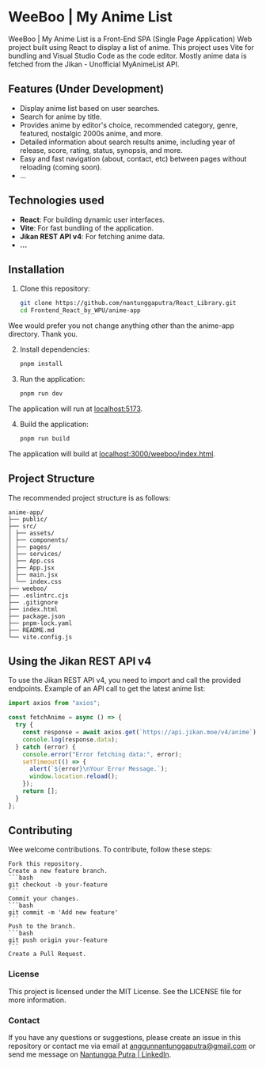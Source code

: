 # WeeBoo | My Anime List

WeeBoo | My Anime List is a Front-End SPA (Single Page Application) Web project built using React to display a list of anime. This project uses Vite for bundling and Visual Studio Code as the code editor. Mostly anime data is fetched from the Jikan - Unofficial MyAnimeList API.

## Features (Under Development)

- Display anime list based on user searches.
- Search for anime by title.
- Provides anime by editor's choice, recommended category, genre, featured, nostalgic 2000s anime, and more.
- Detailed information about search results anime, including year of release, score, rating, status, synopsis, and more.
- Easy and fast navigation (about, contact, etc) between pages without reloading (coming soon).
- ...

## Technologies used

- **React**: For building dynamic user interfaces.
- **Vite**: For fast bundling of the application.
- **Jikan REST API v4**: For fetching anime data.
- **...**

## Installation

1. Clone this repository:

   ```bash
   git clone https://github.com/nantunggaputra/React_Library.git
   cd Frontend_React_by_WPU/anime-app
   ```

Wee would prefer you not change anything other than the anime-app directory. Thank you.

2. Install dependencies:

   ```bash
   pnpm install
   ```

3. Run the application:

   ```bash
   pnpm run dev
   ```

The application will run at [localhost:5173](http://localhost:5173).

4. Build the application:

   ```bash
   pnpm run build
   ```

The application will build at [localhost:3000/weeboo/index.html](http://localhost:3000/weeboo/index.html).

## Project Structure

The recommended project structure is as follows:

```
anime-app/
├── public/
├── src/
│ ├── assets/
│ ├── components/
│ ├── pages/
│ ├── services/
│ ├── App.css
│ ├── App.jsx
│ ├── main.jsx
│ └── index.css
├── weeboo/
├── .eslintrc.cjs
├── .gitignore
├── index.html
├── package.json
├── pnpm-lock.yaml
├── README.md
└── vite.config.js
```

## Using the Jikan REST API v4

To use the Jikan REST API v4, you need to import and call the provided endpoints. Example of an API call to get the latest anime list:

```jsx
import axios from "axios";

const fetchAnime = async () => {
  try {
    const response = await axios.get(`https://api.jikan.moe/v4/anime`);
    console.log(response.data);
  } catch (error) {
    console.error("Error fetching data:", error);
    setTimeout(() => {
      alert(`${error}\nYour Error Message.`);
      window.location.reload();
    });
    return [];
  }
};
```

## Contributing

Wee welcome contributions. To contribute, follow these steps:

    Fork this repository.
    Create a new feature branch.
    ```bash
    git checkout -b your-feature
    ```
    Commit your changes.
    ```bash
    git commit -m 'Add new feature'
    ```
    Push to the branch.
    ```bash
    git push origin your-feature
    ```
    Create a Pull Request.

### License

This project is licensed under the MIT License. See the LICENSE file for more information.

### Contact

If you have any questions or suggestions, please create an issue in this repository or contact me via email at anggunnantunggaputra@gmail.com or send me message on [Nantungga Putra | LinkedIn](https://www.linkedin.com/in/nantungga-putra-451779116/).
